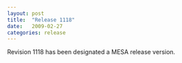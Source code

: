 ```yaml
---
layout: post
title:  "Release 1118"
date:   2009-02-27
categories: release
---
```


Revision 1118 has been designated a MESA release version.
